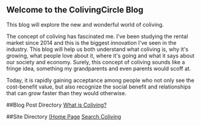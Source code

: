 ## Welcome to the ColivingCircle Blog

This blog will explore the new and wonderful world of coliving. 

The concept of coliving has fascinated me. I've been studying the rental market since 2014 and this is the biggest innovation I've seen in the industry. This blog will help us both understand what coliving is, why it's growing, what people love about it, where it's going and what it says about our society and economy. Surely, this concept of coliving sounds like a fringe idea, something my grandparents and even parents would scoff at. 

Today, it is rapidly gaining acceptance among people who not only see the cost-benefit value, but also recognize the social benefit and relationships that can grow faster than they would otherwise. 

##Blog Post Directory
[What is Coliving?](http://blog.colivingcircle.com/2020/03/06/what-is-coliving)

##Site Directory
[(Home Page](colivingcircle.com)
[Search Coliving](search.colivingcircle.com)
